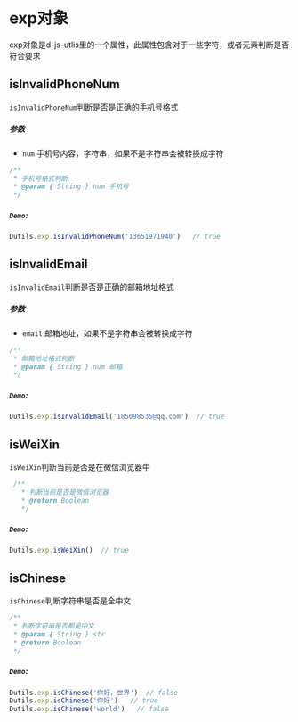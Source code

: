 # exp对象
exp对象是d-js-utlis里的一个属性，此属性包含对于一些字符，或者元素判断是否符合要求

## isInvalidPhoneNum
`isInvalidPhoneNum`判断是否是正确的手机号格式
##### 参数
  - `num` 手机号内容，字符串，如果不是字符串会被转换成字符
```js
/**
 * 手机号格式判断
 * @param { String } num 手机号
 */
```
##### `Demo`:
```js
Dutils.exp.isInvalidPhoneNum('13651971940')   // true
```

## isInvalidEmail
`isInvalidEmail`判断是否是正确的邮箱地址格式
##### 参数
  - `email` 邮箱地址，如果不是字符串会被转换成字符
```js
/**
 * 邮箱地址格式判断
 * @param { String } num 邮箱
 */
```
##### `Demo`:
```js
Dutils.exp.isInvalidEmail('185098535@qq.com')  // true
```

## isWeiXin
`isWeiXin`判断当前是否是在微信浏览器中
```js
 /**
   * 判断当前是否是微信浏览器
   * @return Boolean 
   */
```
##### `Demo`:
```js
Dutils.exp.isWeiXin()  // true
```

## isChinese
`isChinese`判断字符串是否是全中文
```js
/**
 * 判断字符串是否都是中文
 * @param { String } str 
 * @return Boolean 
 */
```
##### `Demo`:
```js
Dutils.exp.isChinese('你好，世界')  // false
Dutils.exp.isChinese('你好')   // true
Dutils.exp.isChinese('world')   // false
```